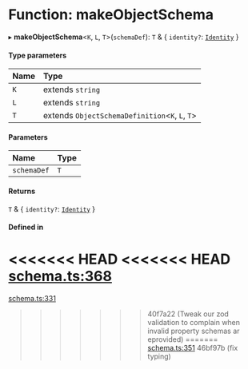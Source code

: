 # Function: makeObjectSchema

▸ **makeObjectSchema**<`K`, `L`, `T`\>(`schemaDef`): `T` & { `identity?`: [`Identity`](../interfaces/Identity.md)  }

#### Type parameters

| Name | Type |
| :------ | :------ |
| `K` | extends `string` |
| `L` | extends `string` |
| `T` | extends `ObjectSchemaDefinition`<`K`, `L`, `T`\> |

#### Parameters

| Name | Type |
| :------ | :------ |
| `schemaDef` | `T` |

#### Returns

`T` & { `identity?`: [`Identity`](../interfaces/Identity.md)  }

#### Defined in

<<<<<<< HEAD
<<<<<<< HEAD
[schema.ts:368](https://github.com/coda/packs-sdk/blob/main/schema.ts#L368)
=======
[schema.ts:331](https://github.com/coda/packs-sdk/blob/main/schema.ts#L331)
>>>>>>> 40f7a22 (Tweak our zod validation to complain when invalid property schemas ar eprovided)
=======
[schema.ts:351](https://github.com/coda/packs-sdk/blob/main/schema.ts#L351)
>>>>>>> 46bf97b (fix typing)
